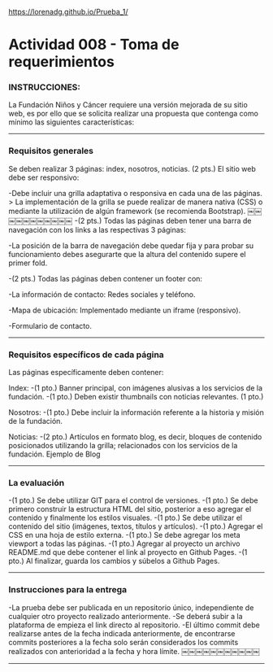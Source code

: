 https://lorenadg.github.io/Prueba_1/

# Actividad 008 - Toma de requerimientos


### INSTRUCCIONES:

La Fundación Niños y Cáncer requiere una versión mejorada de su sitio web, es por ello que se solicita realizar una propuesta que contenga como mínimo las siguientes características:


***

### Requisitos generales

Se deben realizar 3 páginas: index, nosotros, noticias. (2 pts.) El sitio web debe ser responsivo:

-Debe incluir una grilla adaptativa o responsiva en cada una de las páginas. > La implementación de la grilla se puede realizar de manera nativa (CSS) o mediante la utilización de algún framework (se recomienda Bootstrap).
￼￼￼￼￼￼￼￼￼￼￼
-(2 pts.) Todas las páginas deben tener una barra de navegación con los links a las respectivas 3 páginas:

-La posición de la barra de navegación debe quedar fija y para probar su funcionamiento debes asegurarte que la altura del contenido supere el primer fold.

-(2 pts.) Todas las páginas deben contener un footer con:

-La información de contacto: Redes sociales y teléfono.

-Mapa de ubicación: Implementado mediante un iframe (responsivo). 

-Formulario de contacto.

***

### Requisitos específicos de cada página

Las páginas específicamente deben contener:

Index:
-(1 pto.) Banner principal, con imágenes alusivas a los servicios de la
fundación.
-(1 pto.) Deben existir thumbnails con noticias relevantes. (1 pto.) 

Nosotros:
-(1 pto.) Debe incluir la información referente a la historia y misión de la fundación.

Noticias:
-(2 pto.) Artículos en formato blog, es decir, bloques de contenido posicionados utilizando la grilla; relacionados con los servicios de la fundación. Ejemplo de Blog

 
***

### La evaluación

-(1 pto.) Se debe utilizar GIT para el control de versiones.
-(1 pto.) Se debe primero construir la estructura HTML del sitio, posterior a eso
agregar el contenido y finalmente los estilos visuales.
-(1 pto.) Se debe utilizar el contenido del sitio (imágenes, textos, títulos y artículos).
-(1 pto.) Agregar el CSS en una hoja de estilo externa.
-(1 pto.) Se debe agregar los meta viewport a todas las páginas.
-(1 pto.) Agregar al proyecto un archivo README.md que debe contener el link al proyecto en Github Pages.
-(1 pto.) Al finalizar, guarda los cambios y súbelos a Github Pages.

 
***


 
### Instrucciones para la entrega

 
-La prueba debe ser publicada en un repositorio único, independiente de cualquier otro proyecto realizado anteriormente.
-Se deberá subir a la plataforma de empieza el link directo al repositorio.
-El último commit debe realizarse antes de la fecha indicada anteriormente, de encontrarse commits posteriores a la fecha solo serán considerados los commits realizados con anterioridad a la fecha y hora límite.
￼￼￼￼￼￼￼￼￼￼￼


***

